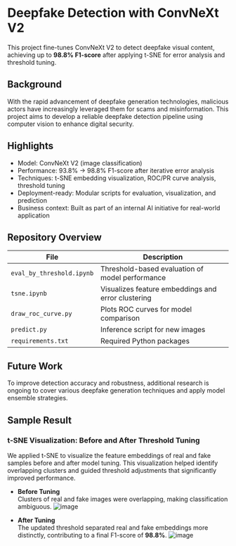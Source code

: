 # Deepfake Detection with ConvNeXt V2

This project fine-tunes ConvNeXt V2 to detect deepfake visual content, achieving up to **98.8% F1-score** after applying t-SNE for error analysis and threshold tuning.

## Background

With the rapid advancement of deepfake generation technologies, malicious actors have increasingly leveraged them for scams and misinformation. This project aims to develop a reliable deepfake detection pipeline using computer vision to enhance digital security.

## Highlights
- Model: ConvNeXt V2 (image classification)
- Performance: 93.8% → 98.8% F1-score after iterative error analysis
- Techniques: t-SNE embedding visualization, ROC/PR curve analysis, threshold tuning
- Deployment-ready: Modular scripts for evaluation, visualization, and prediction
- Business context: Built as part of an internal AI initiative for real-world application

## Repository Overview

| File                     | Description |
|--------------------------|-------------|
| `eval_by_threshold.ipynb` | Threshold-based evaluation of model performance |
| `tsne.ipynb`             | Visualizes feature embeddings and error clustering |
| `draw_roc_curve.py`      | Plots ROC curves for model comparison |
| `predict.py`             | Inference script for new images |
| `requirements.txt`       | Required Python packages |

## Future Work
To improve detection accuracy and robustness, additional research is ongoing to cover various deepfake generation techniques and apply model ensemble strategies.

## Sample Result
### t-SNE Visualization: Before and After Threshold Tuning

We applied t-SNE to visualize the feature embeddings of real and fake samples before and after model tuning. This visualization helped identify overlapping clusters and guided threshold adjustments that significantly improved performance.

- **Before Tuning**  
  Clusters of real and fake images were overlapping, making classification ambiguous.
  ![image](https://github.com/user-attachments/assets/9f7341b8-dd48-4cc5-ba14-0db8f97321a0)

- **After Tuning**  
  The updated threshold separated real and fake embeddings more distinctly, contributing to a final F1-score of **98.8%**.
  ![image](https://github.com/user-attachments/assets/6b1e41c1-33fe-4d2c-9cb1-1028494969b3)

